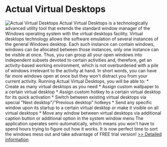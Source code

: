 # Actual Virtual Desktops
![Actual Virtual Desktops](https://mycommerce.akamaized.net/api/pimages/P300262277/BIG/300262277.GIF)
Actual Virtual Desktops is a technologically advanced utility tool that extends the standard window manager of the Windows operating system with the virtual desktops facility. Virtual desktops technology allows the software emulation of several instances of the general Windows desktop. Each such instance can contain windows, windows can be allocated between those instances, only one instance can be visible at once. Thus, you can group all your open windows into independent subsets devoted to certain activities and, therefore, get an activity-based working environment, which is not overburdened with a pile of windows irrelevant to the activity at hand. In short words, you can have far more windows open at once but they won't distract you from your current activity. Running Actual Virtual Desktops, you will be able to: * Create as many virtual desktops as you need * Assign custom wallpaper to a certain virtual desktop * Assign custom hotkey to a certain virtual desktop for its quick activation * Switch between existing virtual desktops via special "Next desktop"/"Previous desktop" hotkeys * Send any specific window upon its startup to a certain virtual desktop or make it visible on all virtual desktops * Move any window between virtual desktops via additional caption button or additional option in the system window menu The application operates semi-automatically, which means you won't have to spend hours trying to figure out how it works. It is now perfect time to sort the windows mess out and take advantage of FREE trial version!
[>> Detailed information](https://secure.shareit.com/shareit/product.html?productid=300262277&affiliateid=200057808)